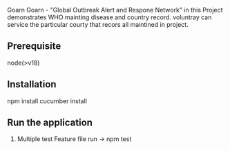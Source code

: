 Goarn 
Goarn - "Global Outbreak Alert and Respone Network" in this Project demonstrates WHO mainting disease and country record. voluntray can service the particular courty that recors all maintined in project.

## Prerequisite
node(>v18)

## Installation
npm install
cucumber install

## Run the application
1. Multiple test Feature file run -> npm test







